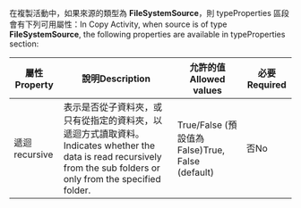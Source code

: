 <span data-ttu-id="9e2d9-101">在複製活動中，如果來源的類型為 **FileSystemSource**，則 typeProperties 區段會有下列可用屬性：</span><span class="sxs-lookup"><span data-stu-id="9e2d9-101">In Copy Activity, when source is of type **FileSystemSource**, the following properties are available in typeProperties section:</span></span>

| <span data-ttu-id="9e2d9-102">屬性</span><span class="sxs-lookup"><span data-stu-id="9e2d9-102">Property</span></span> | <span data-ttu-id="9e2d9-103">說明</span><span class="sxs-lookup"><span data-stu-id="9e2d9-103">Description</span></span> | <span data-ttu-id="9e2d9-104">允許的值</span><span class="sxs-lookup"><span data-stu-id="9e2d9-104">Allowed values</span></span> | <span data-ttu-id="9e2d9-105">必要</span><span class="sxs-lookup"><span data-stu-id="9e2d9-105">Required</span></span> |
| --- | --- | --- | --- |
| <span data-ttu-id="9e2d9-106">遞迴</span><span class="sxs-lookup"><span data-stu-id="9e2d9-106">recursive</span></span> |<span data-ttu-id="9e2d9-107">表示是否從子資料夾，或只有從指定的資料夾，以遞迴方式讀取資料。</span><span class="sxs-lookup"><span data-stu-id="9e2d9-107">Indicates whether the data is read recursively from the sub folders or only from the specified folder.</span></span> |<span data-ttu-id="9e2d9-108">True/False (預設值為 False)</span><span class="sxs-lookup"><span data-stu-id="9e2d9-108">True, False (default)</span></span> |<span data-ttu-id="9e2d9-109">否</span><span class="sxs-lookup"><span data-stu-id="9e2d9-109">No</span></span> |

